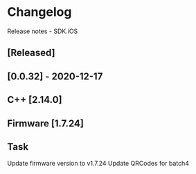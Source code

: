 # Changelog
Release notes - SDK.iOS

## [Released]

## [0.0.32] - 2020-12-17
## C++ [2.14.0]
## Firmware [1.7.24]


## Task
Update firmware version to v1.7.24
Update QRCodes for batch4
